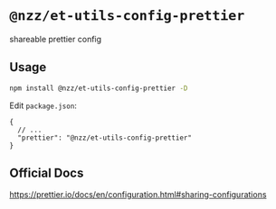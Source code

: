 # `@nzz/et-utils-config-prettier`

shareable prettier config

## Usage

```bash
npm install @nzz/et-utils-config-prettier -D
```

Edit `package.json`:

```jsonc
{
  // ...
  "prettier": "@nzz/et-utils-config-prettier"
}
```

## Official Docs

https://prettier.io/docs/en/configuration.html#sharing-configurations
